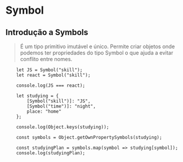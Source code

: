 # Symbol

## Introdução a Symbols

> É um tipo primitivo imutável e único. Permite criar objetos onde podemos ter propriedades do tipo Symbol o que ajuda a evitar conflito entre nomes.

```JS   
    let JS = Symbol("skill");
    let react = Symbol("skill");

    console.log(JS === react);

    let studying = {
        [Symbol("skill")]: "JS",
        [Symbol("time")]: "night",
        place: "home"
    };

    console.log(Object.keys(studying));

    const symbols = Object.getOwnPropertySymbols(studying);

    const studyingPlan = symbols.map(symbol => studying[symbol]);
    console.log(studyingPlan);
```